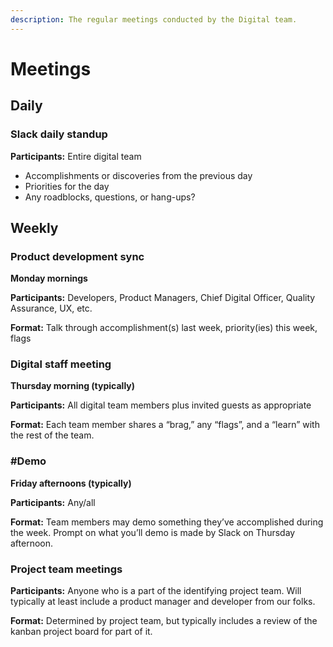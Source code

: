 ```yaml
---
description: The regular meetings conducted by the Digital team.
---
```


# Meetings

## Daily

### Slack daily standup

**Participants:** Entire digital team

* Accomplishments or discoveries from the previous day
* Priorities for the day
* Any roadblocks, questions, or hang-ups?

## Weekly

### Product development sync

**Monday mornings** 

**Participants:** Developers, Product Managers, Chief Digital Officer, Quality Assurance, UX, etc.

**Format:** Talk through accomplishment\(s\) last week, priority\(ies\) this week, flags

### Digital staff meeting

**Thursday morning \(typically\)**

**Participants:** All digital team members plus invited guests as appropriate

**Format:** Each team member shares a “brag,” any “flags”, and a “learn” with the rest of the team.

### \#Demo

**Friday afternoons \(typically\)**

**Participants:** Any/all

**Format:** Team members may demo something they’ve accomplished during the week. Prompt on what you’ll demo is made by Slack on Thursday afternoon.

### Project team meetings

**Participants:** Anyone who is a part of the identifying project team. Will typically at least include a product manager and developer from our folks.

**Format:** Determined by project team, but typically includes a review of the kanban project board for part of it.

